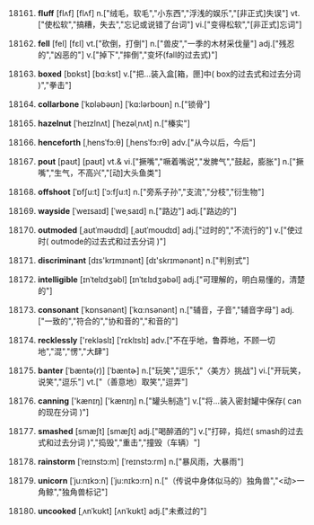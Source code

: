 18161. **fluff**
[flʌf]  [flʌf]
n.["绒毛，软毛","小东西","浮浅的娱乐","[非正式]失误"]  vt.["使松软","搞糟，失去","忘记或说错了台词"]  vi.["变得松软","[非正式]忘词"]  

18162. **fell**
[fel]  [fɛl]
vt.["砍倒，打倒"]  n.["兽皮","一季的木材采伐量"]  adj.["残忍的","凶恶的"]  v.["掉下","摔倒","变坏(fall的过去式)"]  

18163. **boxed**
[bɒkst]  [bɑ:kst]
v.["把…装入盒[箱，匣]中( box的过去式和过去分词 )","拳击"]  

18164. **collarbone**
[ˈkɒləbəʊn]  [ˈkɑ:lərboʊn]
n.["锁骨"]  

18165. **hazelnut**
[ˈheɪzlnʌt]  [ˈhezəlˌnʌt]
n.["榛实"]  

18166. **henceforth**
[ˌhensˈfɔ:θ]  [ˌhensˈfɔ:rθ]
adv.["从今以后，今后"]  

18167. **pout**
[paʊt]  [paʊt]
vt.& vi.["撅嘴","噘着嘴说","发脾气","鼓起，膨胀"]  n.["撅嘴","生气，不高兴","[动]大头鱼类"]  

18168. **offshoot**
[ˈɒfʃu:t]  [ˈɔ:fʃu:t]
n.["旁系子孙","支流","分枝","衍生物"]  

18169. **wayside**
[ˈweɪsaɪd]  [ˈweˌsaɪd]
n.["路边"]  adj.["路边的"]  

18170. **outmoded**
[ˌaʊtˈməʊdɪd]  [ˌaʊtˈmoʊdɪd]
adj.["过时的","不流行的"]  v.["使过时( outmode的过去式和过去分词 )"]  

18171. **discriminant**
[dɪs'krɪmɪnənt]  [dɪ'skrɪmənənt]
n.["判别式"]  

18172. **intelligible**
[ɪnˈtelɪdʒəbl]  [ɪnˈtɛlɪdʒəbəl]
adj.["可理解的，明白易懂的，清楚的"]  

18173. **consonant**
[ˈkɒnsənənt]  [ˈkɑ:nsənənt]
n.["辅音，子音","辅音字母"]  adj.["一致的","符合的","协和音的","和音的"]  

18174. **recklessly**
['rekləslɪ]  [ˈrɛklɪslɪ]
adv.["不在乎地，鲁莽地，不顾一切地","混","愣","大肆"]  

18175. **banter**
[ˈbæntə(r)]  [ˈbæntɚ]
n.["玩笑","逗乐","〈美方〉挑战"]  vi.["开玩笑，说笑","逗乐"]  vt.["（善意地）取笑","逗弄"]  

18176. **canning**
['kænɪŋ]  ['kænɪŋ]
n.["罐头制造"]  v.["将…装入密封罐中保存( can的现在分词 )"]  

18177. **smashed**
[smæʃt]  [smæʃt]
adj.["喝醉酒的"]  v.["打碎，捣烂( smash的过去式和过去分词 )","捣毁","重击","撞毁（车辆）"]  

18178. **rainstorm**
[ˈreɪnstɔ:m]  [ˈreɪnstɔ:rm]
n.["暴风雨，大暴雨"]  

18179. **unicorn**
[ˈju:nɪkɔ:n]  [ˈju:nɪkɔ:rn]
n.["（传说中身体似马的）独角兽","<动>一角鲸","独角兽标记"]  

18180. **uncooked**
[ˌʌnˈkʊkt]  [ʌnˈkʊkt]
adj.["未煮过的"]  

